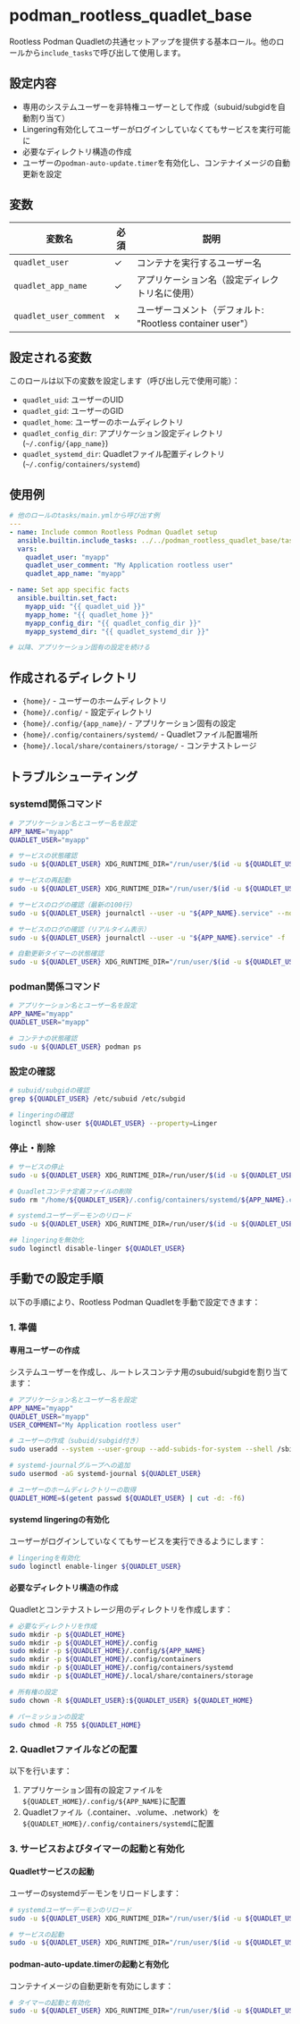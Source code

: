 # podman_rootless_quadlet_base

Rootless Podman Quadletの共通セットアップを提供する基本ロール。他のロールから`include_tasks`で呼び出して使用します。

## 設定内容
- 専用のシステムユーザーを非特権ユーザーとして作成（subuid/subgidを自動割り当て）
- Lingering有効化してユーザーがログインしていなくてもサービスを実行可能に
- 必要なディレクトリ構造の作成
- ユーザーの`podman-auto-update.timer`を有効化し、コンテナイメージの自動更新を設定

## 変数

| 変数名 | 必須 | 説明 |
|--------|------|------|
| `quadlet_user` | ✓ | コンテナを実行するユーザー名 |
| `quadlet_app_name` | ✓ | アプリケーション名（設定ディレクトリ名に使用） |
| `quadlet_user_comment` | × | ユーザーコメント（デフォルト: "Rootless container user"） |

## 設定される変数

このロールは以下の変数を設定します（呼び出し元で使用可能）：
- `quadlet_uid`: ユーザーのUID
- `quadlet_gid`: ユーザーのGID
- `quadlet_home`: ユーザーのホームディレクトリ
- `quadlet_config_dir`: アプリケーション設定ディレクトリ (`~/.config/{app_name}`)
- `quadlet_systemd_dir`: Quadletファイル配置ディレクトリ (`~/.config/containers/systemd`)

## 使用例

```yaml
# 他のロールのtasks/main.ymlから呼び出す例
---
- name: Include common Rootless Podman Quadlet setup
  ansible.builtin.include_tasks: ../../podman_rootless_quadlet_base/tasks/main.yml
  vars:
    quadlet_user: "myapp"
    quadlet_user_comment: "My Application rootless user"
    quadlet_app_name: "myapp"

- name: Set app specific facts
  ansible.builtin.set_fact:
    myapp_uid: "{{ quadlet_uid }}"
    myapp_home: "{{ quadlet_home }}"
    myapp_config_dir: "{{ quadlet_config_dir }}"
    myapp_systemd_dir: "{{ quadlet_systemd_dir }}"

# 以降、アプリケーション固有の設定を続ける
```

## 作成されるディレクトリ

- `{home}/` - ユーザーのホームディレクトリ
- `{home}/.config/` - 設定ディレクトリ
- `{home}/.config/{app_name}/` - アプリケーション固有の設定
- `{home}/.config/containers/systemd/` - Quadletファイル配置場所
- `{home}/.local/share/containers/storage/` - コンテナストレージ

## トラブルシューティング
### systemd関係コマンド
```bash
# アプリケーション名とユーザー名を設定
APP_NAME="myapp"
QUADLET_USER="myapp"

# サービスの状態確認
sudo -u ${QUADLET_USER} XDG_RUNTIME_DIR="/run/user/$(id -u ${QUADLET_USER})" systemctl --user status "${APP_NAME}.service"

# サービスの再起動
sudo -u ${QUADLET_USER} XDG_RUNTIME_DIR="/run/user/$(id -u ${QUADLET_USER})" systemctl --user restart "${APP_NAME}.service"

# サービスのログの確認（最新の100行）
sudo -u ${QUADLET_USER} journalctl --user -u "${APP_NAME}.service" --no-pager -n 100

# サービスのログの確認（リアルタイム表示）
sudo -u ${QUADLET_USER} journalctl --user -u "${APP_NAME}.service" -f

# 自動更新タイマーの状態確認
sudo -u ${QUADLET_USER} XDG_RUNTIME_DIR="/run/user/$(id -u ${QUADLET_USER})" systemctl --user status podman-auto-update.timer
```

### podman関係コマンド
```bash
# アプリケーション名とユーザー名を設定
APP_NAME="myapp"
QUADLET_USER="myapp"

# コンテナの状態確認
sudo -u ${QUADLET_USER} podman ps
```

### 設定の確認
```bash
# subuid/subgidの確認
grep ${QUADLET_USER} /etc/subuid /etc/subgid

# lingeringの確認
loginctl show-user ${QUADLET_USER} --property=Linger
```

### 停止・削除
```bash
# サービスの停止
sudo -u ${QUADLET_USER} XDG_RUNTIME_DIR=/run/user/$(id -u ${QUADLET_USER}) systemctl --user stop ${APP_NAME}.service

# Quadletコンテナ定義ファイルの削除
sudo rm "/home/${QUADLET_USER}/.config/containers/systemd/${APP_NAME}.container"

# systemdユーザーデーモンのリロード
sudo -u ${QUADLET_USER} XDG_RUNTIME_DIR=/run/user/$(id -u ${QUADLET_USER}) systemctl --user daemon-reload

## lingeringを無効化
sudo loginctl disable-linger ${QUADLET_USER}
```

## 手動での設定手順

以下の手順により、Rootless Podman Quadletを手動で設定できます：

### 1. 準備
#### 専用ユーザーの作成

システムユーザーを作成し、ルートレスコンテナ用のsubuid/subgidを割り当てます：

```bash
# アプリケーション名とユーザー名を設定
APP_NAME="myapp"
QUADLET_USER="myapp"
USER_COMMENT="My Application rootless user"

# ユーザーの作成（subuid/subgid付き）
sudo useradd --system --user-group --add-subids-for-system --shell /sbin/nologin --comment "${USER_COMMENT}" ${QUADLET_USER}

# systemd-journalグループへの追加
sudo usermod -aG systemd-journal ${QUADLET_USER}

# ユーザーのホームディレクトリーの取得
QUADLET_HOME=$(getent passwd ${QUADLET_USER} | cut -d: -f6)
```

#### systemd lingeringの有効化

ユーザーがログインしていなくてもサービスを実行できるようにします：

```bash
# lingeringを有効化
sudo loginctl enable-linger ${QUADLET_USER}
```

#### 必要なディレクトリ構造の作成

Quadletとコンテナストレージ用のディレクトリを作成します：

```bash
# 必要なディレクトリを作成
sudo mkdir -p ${QUADLET_HOME}
sudo mkdir -p ${QUADLET_HOME}/.config
sudo mkdir -p ${QUADLET_HOME}/.config/${APP_NAME}
sudo mkdir -p ${QUADLET_HOME}/.config/containers
sudo mkdir -p ${QUADLET_HOME}/.config/containers/systemd
sudo mkdir -p ${QUADLET_HOME}/.local/share/containers/storage

# 所有権の設定
sudo chown -R ${QUADLET_USER}:${QUADLET_USER} ${QUADLET_HOME}

# パーミッションの設定
sudo chmod -R 755 ${QUADLET_HOME}
```

### 2. Quadletファイルなどの配置

以下を行います：

1. アプリケーション固有の設定ファイルを`${QUADLET_HOME}/.config/${APP_NAME}`に配置
2. Quadletファイル（.container、.volume、.network）を`${QUADLET_HOME}/.config/containers/systemd`に配置

### 3. サービスおよびタイマーの起動と有効化
#### Quadletサービスの起動

ユーザーのsystemdデーモンをリロードします：

```bash
# systemdユーザーデーモンのリロード
sudo -u ${QUADLET_USER} XDG_RUNTIME_DIR="/run/user/$(id -u ${QUADLET_USER})" systemctl --user daemon-reload

# サービスの起動
sudo -u ${QUADLET_USER} XDG_RUNTIME_DIR="/run/user/$(id -u ${QUADLET_USER})" systemctl --user start "${APP_NAME}.service"
```

#### podman-auto-update.timerの起動と有効化

コンテナイメージの自動更新を有効にします：

```bash
# タイマーの起動と有効化
sudo -u ${QUADLET_USER} XDG_RUNTIME_DIR="/run/user/$(id -u ${QUADLET_USER})" systemctl --user enable --now podman-auto-update.timer
```
